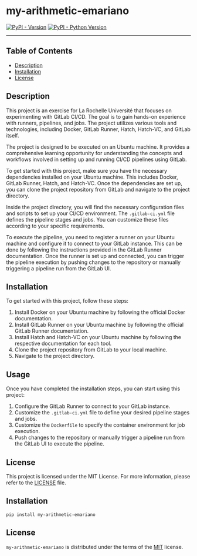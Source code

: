 # my-arithmetic-emariano

[![PyPI - Version](https://img.shields.io/pypi/v/my-arithmetic-emariano.svg)](https://pypi.org/project/my-arithmetic-emariano)
[![PyPI - Python Version](https://img.shields.io/pypi/pyversions/my-arithmetic-emariano.svg)](https://pypi.org/project/my-arithmetic-emariano)

-----

## Table of Contents

- [Description](#description)
- [Installation](#installation)
- [License](#license)

## Description

This project is an exercise for La Rochelle Université that focuses on experimenting with GitLab CI/CD. The goal is to gain hands-on experience with runners, pipelines, and jobs. The project utilizes various tools and technologies, including Docker, GitLab Runner, Hatch, Hatch-VC, and GitLab itself.

The project is designed to be executed on an Ubuntu machine. It provides a comprehensive learning opportunity for understanding the concepts and workflows involved in setting up and running CI/CD pipelines using GitLab.

To get started with this project, make sure you have the necessary dependencies installed on your Ubuntu machine. This includes Docker, GitLab Runner, Hatch, and Hatch-VC. Once the dependencies are set up, you can clone the project repository from GitLab and navigate to the project directory.

Inside the project directory, you will find the necessary configuration files and scripts to set up your CI/CD environment. The `.gitlab-ci.yml` file defines the pipeline stages and jobs. You can customize these files according to your specific requirements.

To execute the pipeline, you need to register a runner on your Ubuntu machine and configure it to connect to your GitLab instance. This can be done by following the instructions provided in the GitLab Runner documentation. Once the runner is set up and connected, you can trigger the pipeline execution by pushing changes to the repository or manually triggering a pipeline run from the GitLab UI.

## Installation

To get started with this project, follow these steps:

1. Install Docker on your Ubuntu machine by following the official Docker documentation.
2. Install GitLab Runner on your Ubuntu machine by following the official GitLab Runner documentation.
3. Install Hatch and Hatch-VC on your Ubuntu machine by following the respective documentation for each tool.
4. Clone the project repository from GitLab to your local machine.
5. Navigate to the project directory.

## Usage

Once you have completed the installation steps, you can start using this project:

1. Configure the GitLab Runner to connect to your GitLab instance.
2. Customize the `.gitlab-ci.yml` file to define your desired pipeline stages and jobs.
3. Customize the `Dockerfile` to specify the container environment for job execution.
4. Push changes to the repository or manually trigger a pipeline run from the GitLab UI to execute the pipeline.

## License

This project is licensed under the MIT License. For more information, please refer to the [LICENSE](LICENSE) file.


## Installation

```console
pip install my-arithmetic-emariano
```

## License

`my-arithmetic-emariano` is distributed under the terms of the [MIT](https://spdx.org/licenses/MIT.html) license.
